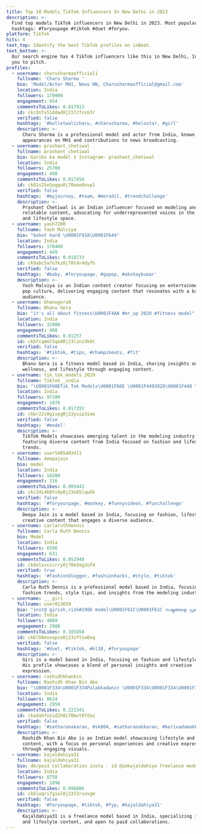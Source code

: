 ```yaml
---
title: Top 10 Models TikTok Influencers In New Delhi in 2023
description: >-
  Find top models TikTok influencers in New Delhi in 2023. Most popular
  hashtags: #foryoupage #tiktok #duet #foryou.
platform: TikTok
hits: 4
text_top: Identify the best TikTok profiles on inBeat.
text_bottom: >-
  Our search engine has 4 TikTok influencers like this in New Delhi, India for
  you to pitch.
profiles:
  - username: charusharmaofficial1
    fullname: 'Charu Sharma '
    bio: 'Model/Actor MH1, News NN, Charusharmaofficial@gmail.com'
    location: India
    followers: 179900
    engagement: 654
    commentsToLikes: 0.017913
    id: ckcdsfx51ddad0j237zfni63r
    verified: false
    hashtags: '#bulletwalicharu, #charusharma, #helostar, #girl'
    description: >-
      Charu Sharma is a professional model and actor from India, known for her
      appearances on MH1 and contributions to news broadcasting.
  - username: prashant_chetiwal
    fullname: prashant_chetiwal
    bio: Garibo ka model ❣️ Instagram- prashant_chetiwal
    location: India
    followers: 25700
    engagement: 490
    commentsToLikes: 0.017456
    id: ck81s25e5pggu0j78woe8ovp1
    verified: false
    hashtags: '#myjourney, #team, #meradil, #trendchallenge'
    description: >-
      Prashant Chetiwal is an Indian influencer focused on modeling and
      relatable content, advocating for underrepresented voices in the fashion
      and lifestyle space.
  - username: yash7200
    fullname: Yash Malviya
    bio: "bohot hard \U0001F918\U0001F644"
    location: India
    followers: 170400
    engagement: 449
    commentsToLikes: 0.018733
    id: ck9abc5a7o7kz0j78t4r4dyfh
    verified: false
    hashtags: '#baby, #foryoupage, #gopop, #akshaykumar'
    description: >-
      Yash Malviya is an Indian content creator focusing on entertainment and
      pop culture, delivering engaging content that resonates with a broad
      audience.
  - username: bhanugera8
    fullname: Bhanu Gera
    bio: "it's all about fitness\U0001F4AA #mr_up 2020 #fitness model"
    location: India
    followers: 32900
    engagement: 460
    commentsToLikes: 0.01257
    id: ckbfcqmml5qo80j23lznz3k8t
    verified: false
    hashtags: '#tiktok, #tips, #champibeats, #fit'
    description: >-
      Bhanu Gera is a fitness model based in India, sharing insights on fitness,
      wellness, and lifestyle through engaging content.
  - username: tik_tok_models_2020
    fullname: Tiktok__india
    bio: "\U0001F60ETik Tok Models\U0001F60E \U0001F4492020\U0001F448 \U0001F64FFollow insta id\U0001F64F"
    location: India
    followers: 97100
    engagement: 1076
    commentsToLikes: 0.017291
    id: ckbr22z0qivpg0j23yuip3ioe
    verified: false
    hashtags: '#model'
    description: >-
      TikTok Models showcases emerging talent in the modeling industry,
      featuring diverse content from India focused on fashion and lifestyle
      trends.
  - username: user5485403411
    fullname: deepajain
    bio: model
    location: India
    followers: 14200
    engagement: 316
    commentsToLikes: 0.005442
    id: ckc34i4b0tv9p0j23vb5lqw5k
    verified: false
    hashtags: '#foryourpage, #monkey, #funnyvideos, #funchallenge'
    description: >-
      Deepa Jain is a model based in India, focusing on fashion, lifestyle, and
      creative content that engages a diverse audience.
  - username: carlaruthdennis
    fullname: Carla Ruth Dennis
    bio: Model
    location: India
    followers: 8396
    engagement: 631
    commentsToLikes: 0.052948
    id: ck9elxvcccrry0j78m3ag2of4
    verified: true
    hashtags: '#fashionblogger, #fashionhacks, #style, #tiktok'
    description: >-
      Carla Ruth Dennis is a professional model based in India, focusing on
      fashion trends, style tips, and insights from the modeling industry.
  - username: ___giri
    fullname: user013659
    bio: "inst@ girish_rish#1986 model\U0001F61C\U0001F61C നഷ്ടങ്ങളെ പ്രണയിക്കുന്നവൻ തിരൂകാരൻ ✌️✌️"
    location: India
    followers: 4089
    engagement: 2980
    commentsToLikes: 0.105858
    id: ckblh6mvoapzo0j23zftiw0xq
    verified: false
    hashtags: '#duet, #tiktok, #kl10, #foryoupage'
    description: >-
      Giri is a model based in India, focusing on fashion and lifestyle content.
      His profile showcases a blend of personal insights and creative
      expression.
  - username: rashidhkhanbin
    fullname: Rashidh Khan Bin Abo
    bio: "\U0001F334\U0001F334Palakkadanzz \U0001F334\U0001F334\U0001F33E single \U0001F600\U0001F600\U0001F60D\U0001F60D \U0001F382July22\U0001F382 1998 model #SK004\U0001F451"
    location: India
    followers: 8624
    engagement: 2959
    commentsToLikes: 0.222341
    id: ckadahfozid2h0i78mvt0fdaz
    verified: false
    hashtags: '#satharanakaran, #sk004, #satharanakkaran, #kerivadamakkale'
    description: >-
      Rashidh Khan Bin Abo is an Indian model showcasing lifestyle and fashion
      content, with a focus on personal experiences and creative expressions
      through engaging visuals.
  - username: kajaldahiya31
    fullname: kajaldahiya31
    bio: dm/paid Collaboration insta - id @imkajaldahiya freelance model
    location: India
    followers: 8758
    engagement: 1896
    commentsToLikes: 0.096806
    id: ckbloqri7giwl0j2372rxnvgm
    verified: false
    hashtags: '#foryoupage, #tiktok, #fyp, #kajaldahiya31'
    description: >-
      Kajaldahiya31 is a freelance model based in India, specializing in fashion
      and lifestyle content, and open to paid collaborations.
---
```


